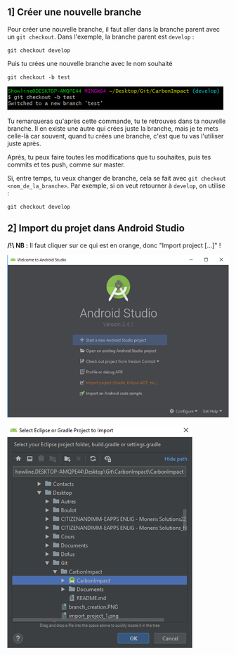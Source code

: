 ## 1] Créer une nouvelle branche
Pour créer une nouvelle branche, il faut aller dans la branche parent avec un `git checkout`. Dans l'exemple, la branche parent est `develop` :
```
git checkout develop
```

Puis tu crées une nouvelle branche avec le nom souhaité
```
git checkout -b test
```
!["Branch creation"](images/branch_creation.PNG)

Tu remarqueras qu'après cette commande, tu te retrouves dans ta nouvelle branche. Il en existe une autre qui crées juste la branche, mais je te mets celle-là car souvent, quand tu crées une branche, c'est que tu vas l'utiliser juste après.

Après, tu peux faire toutes les modifications que tu souhaites, puis tes commits et tes push, comme sur master.

Si, entre temps, tu veux changer de branche, cela se fait avec `git checkout <nom_de_la_branche>`. Par exemple, si on veut retourner à `develop`, on utilise :
```
git checkout develop
```

## 2] Import du projet dans Android Studio

**/!\ NB :** Il faut cliquer sur ce qui est en orange, donc "Import project [...]" !

!["Step 1"](images/import_project_1.png)

!["Step 2"](images/import_project_2.png)
